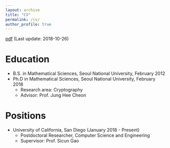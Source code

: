 ```yaml
---
layout: archive
title: "CV"
permalink: /cv/
author_profile: true
---
```


[pdf](https://yongsoosong.github.io/files/cv.pdf) (Last update: 2018-10-26)

Education
======
* B.S. in Mathematical Sciences, Seoul National University, February 2012
* Ph.D in Mathematical Sciences, Seoul National University, February 2018
  * Research area: Cryptography
  * Advisor: Prof. Jung Hee Cheon

Positions
======
* University of California, San Diego (January 2018 - Present)
  * Postdoctoral Researcher, Computer Science and Engineering
  * Supervisor: Prof. Sicun Gao
  